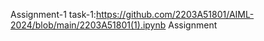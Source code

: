 Assignment-1 task-1:https://github.com/2203A51801/AIML-2024/blob/main/2203A51801(1).ipynb
Assignment

